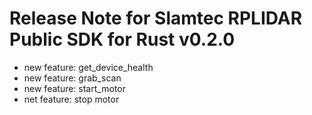 # Release Note for Slamtec RPLIDAR Public SDK for Rust v0.2.0

* new feature: get_device_health
* new feature: grab_scan
* new feature: start_motor
* net feature: stop motor